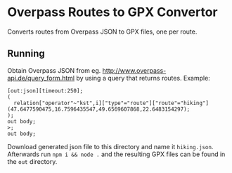 # Overpass Routes to GPX Convertor

Converts routes from Overpass JSON to GPX files, one per route.

## Running

Obtain Overpass JSON from eg. http://www.overpass-api.de/query_form.html by using a query that returns routes. Example:

```
[out:json][timeout:250];
(
  relation["operator"~"kst",i]["type"="route"]["route"="hiking"](47.6477590475,16.7596435547,49.6569607868,22.6483154297);
);
out body;
>;
out body;
```

Download generated json file to this directory and name it `hiking.json`. Afterwards run `npm i && node .` and the resulting GPX files can be found in the `out` directory.
